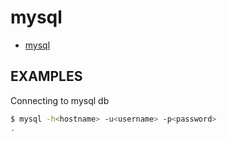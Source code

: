 # mysql

- [mysql](https://dev.mysql.com/doc/refman/8.0/en/mysql.html)

## EXAMPLES

Connecting to mysql db

```bash
$ mysql -h<hostname> -u<username> -p<password> 
.
```